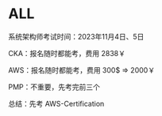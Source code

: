 # ALL

系统架构师考试时间：2023年11月4日、5日

CKA：报名随时都能考，费用 2838￥

AWS：报名随时都能考，费用 300$ => 2000￥

PMP：不重要，先考完前三个



总结：先考 AWS-Certification

